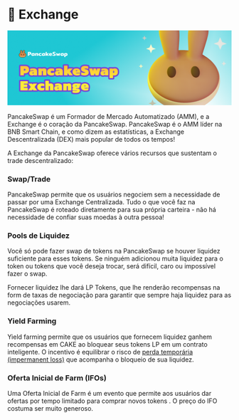 # 🔄 Exchange

![](../../.gitbook/assets/pancakeswap-exchange-header.png)

PancakeSwap é um Formador de Mercado Automatizado (AMM), e a Exchange é o coração da PancakeSwap. PancakeSwap é o AMM líder na BNB Smart Chain, e como dizem as estatísticas, a Exchange Descentralizada (DEX) mais popular de todos os tempos!

A Exchange da PancakeSwap oferece vários recursos que sustentam o trade descentralizado:

### Swap/Trade

PancakeSwap permite que os usuários negociem sem a necessidade de passar por uma Exchange Centralizada. Tudo o que você faz na PancakeSwap é roteado diretamente para sua própria carteira - não há necessidade de confiar suas moedas à outra pessoa!

### Pools de Liquidez

Você só pode fazer swap de tokens na PancakeSwap se houver liquidez suficiente para esses tokens. Se ninguém adicionou muita liquidez para o token ou tokens que você deseja trocar, será difícil, caro ou impossível fazer o swap.

Fornecer liquidez lhe dará LP Tokens, que lhe renderão recompensas na form de taxas de negociação para garantir que sempre haja liquidez para as negociações usarem.

### Yield Farming

Yield farming permite que os usuários que fornecem liquidez ganhem recompensas em CAKE ao bloquear seus tokens LP em um contrato inteligente. O incentivo é equilibrar o risco de [perda temporária (impermanent loss)](https://academy.binance.com/pt/articles/impermanent-loss-explained) que acompanha o bloqueio de sua liquidez.

### Oferta Inicial de Farm (IFOs)

Uma Oferta Inicial de Farm é um evento que permite aos usuários dar ofertas por tempo limitado para comprar novos tokens . O preço do IFO costuma ser muito generoso.
